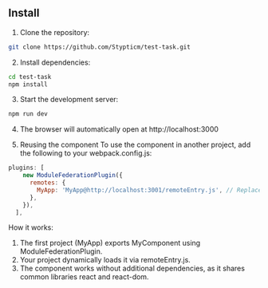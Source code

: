 ## Install

1. Clone the repository:

```bash
git clone https://github.com/Stypticm/test-task.git

```

2. Install dependencies:

```bash
cd test-task
npm install
```

3. Start the development server:

```bash
npm run dev
```

4. The browser will automatically open at http://localhost:3000

5. Reusing the component
To use the component in another project, add the following to your webpack.config.js:

```js
plugins: [
    new ModuleFederationPlugin({
      remotes: {
        MyApp: 'MyApp@http://localhost:3001/remoteEntry.js', // Replace with your remote entry point
      },
    }),
  ],
```

How it works:
1. The first project (MyApp) exports MyComponent using ModuleFederationPlugin.
2. Your project dynamically loads it via remoteEntry.js.
3. The component works without additional dependencies, as it shares common libraries react and react-dom.